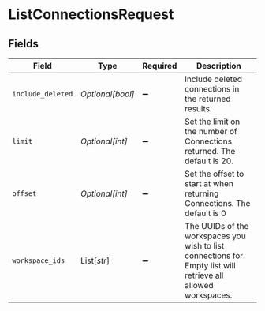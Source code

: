 # ListConnectionsRequest


## Fields

| Field                                                                                                          | Type                                                                                                           | Required                                                                                                       | Description                                                                                                    |
| -------------------------------------------------------------------------------------------------------------- | -------------------------------------------------------------------------------------------------------------- | -------------------------------------------------------------------------------------------------------------- | -------------------------------------------------------------------------------------------------------------- |
| `include_deleted`                                                                                              | *Optional[bool]*                                                                                               | :heavy_minus_sign:                                                                                             | Include deleted connections in the returned results.                                                           |
| `limit`                                                                                                        | *Optional[int]*                                                                                                | :heavy_minus_sign:                                                                                             | Set the limit on the number of Connections returned. The default is 20.                                        |
| `offset`                                                                                                       | *Optional[int]*                                                                                                | :heavy_minus_sign:                                                                                             | Set the offset to start at when returning Connections. The default is 0                                        |
| `workspace_ids`                                                                                                | List[*str*]                                                                                                    | :heavy_minus_sign:                                                                                             | The UUIDs of the workspaces you wish to list connections for. Empty list will retrieve all allowed workspaces. |